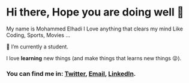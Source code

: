 # Hi there, Hope you are doing well 👋

My name is Mohammed Elhadi I Love anything that clears my mind Like Coding, Sports, Movies ...

🔭 I’m currently a student.

I love **learning** new things (and make things that learns new things 😜).

### You can find me in: [Twitter](https://twitter.com/LHD_BC), [Email](mailto:elhadi98@gmail.com), [LinkedIn](https://www.linkedin.com/in/lhdi/).

<!--
**LHDi/LHDi** is a ✨ _special_ ✨ repository because its `README.md` (this file) appears on your GitHub profile.

- 🔭 I’m currently a student.
- 🌱 I’m currently learning Flutter.
- 👯 I’m looking to collaborate on Any OpenSource thing.
- 💬 Ask me about ...
- 📫 How to reach me: (Twitter)[https://twitter.com/LHD_BC], (Email)[mail:elhadi98@gmail.com], (LinkedIn)[https://www.linkedin.com/in/lhdi/].


-->

